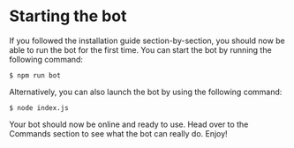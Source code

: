 # Starting the bot
If you followed the installation guide section-by-section, you should now be able to run the bot for the first time. You can start the bot by running the following command:

```
$ npm run bot
```

Alternatively, you can also launch the bot by using the following command:

```
$ node index.js
```

Your bot should now be online and ready to use. Head over to the Commands section to see what the bot can really do. Enjoy!
